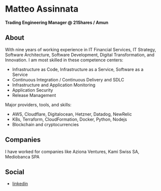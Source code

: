 # Matteo Assinnata

**Trading Engineering Manager @ 21Shares / Amun**

## About
With nine years of working experience in IT Financial Services, IT Strategy, Software Architecture, Software Development,  Digital Transformation, and Innovation. I am most skilled in these competence centers:
- Infrastructure as Code, Infrastructure as a Service, Software as a Service
- Continuous Integration / Continuous Delivery and SDLC
- Infrastructure and Application Monitoring
- Application Security
- Release Management

Major providers, tools, and skills:
- AWS, Cloudflare, Digitalocean, Hetzner, Datadog, NewRelic
- K8s, Terraform, CloudFormation, Docker, Python, Nodejs
- Blockchain and cryptocurrencies

## Companies
I have worked for companies like Aziona Ventures, Kami Swiss SA, Mediobanca SPA

## Social
- <a href="https://linkedin.com/in/assinnata" target="_blank">linkedin</a>
